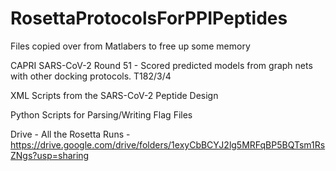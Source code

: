 # RosettaProtocolsForPPIPeptides

Files copied over from Matlabers to free up some memory

CAPRI SARS-CoV-2 Round 51 - Scored predicted models from graph nets with other docking protocols. T182/3/4

XML Scripts from the SARS-CoV-2 Peptide Design

Python Scripts for Parsing/Writing Flag Files

Drive - All the Rosetta Runs - https://drive.google.com/drive/folders/1exyCbBCYJ2lg5MRFqBP5BQTsm1RsZNgs?usp=sharing 
